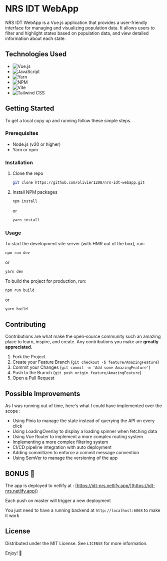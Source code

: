 # NRS IDT WebApp

NRS IDT WebApp is a Vue.js application that provides a user-friendly interface for managing and visualizing population data. It allows users to filter and highlight states based on population data, and view detailed information about each state.


## Technologies Used

- ![Vue.js](https://img.shields.io/badge/-Vue.js-4FC08D?logo=vue.js&logoColor=white)
- ![JavaScript](https://img.shields.io/badge/-JavaScript-F7DF1E?logo=javascript&logoColor=black)
- ![Yarn](https://img.shields.io/badge/-Yarn-2C8EBB?logo=yarn&logoColor=white)
- ![NPM](https://img.shields.io/badge/-NPM-CB3837?logo=npm&logoColor=white) 
- ![Vite](https://img.shields.io/badge/-Vite-646CFF?logo=vite&logoColor=white)
- ![Tailwind CSS](https://img.shields.io/badge/-Tailwind_CSS-38B2AC?logo=tailwind-css&logoColor=white)


## Getting Started

To get a local copy up and running follow these simple steps.

### Prerequisites

- Node.js (v20 or higher)
- Yarn or npm

### Installation

1. Clone the repo
   ```sh
   git clone https://github.com/olivier1208/nrs-idt-webapp.git
   ```
2. Install NPM packages
   ```sh
   npm install
   ```
   or
   ```sh
   yarn install
   ```

### Usage

To start the development vite server (with HMR out of the box), run:

```sh
npm run dev
```
or
```sh
yarn dev
```

To build the project for production, run:

```sh
npm run build
```
or
```sh
yarn build
```

## Contributing

Contributions are what make the open-source community such an amazing place to learn, inspire, and create. Any contributions you make are **greatly appreciated**.

1. Fork the Project
2. Create your Feature Branch (`git checkout -b feature/AmazingFeature`)
3. Commit your Changes (`git commit -m 'Add some AmazingFeature'`)
4. Push to the Branch (`git push origin feature/AmazingFeature`)
5. Open a Pull Request

## Possible Improvements

As I was running out of time, here's what I could have implemented over the scope :

 - Using Pinia to manage the state instead of querying the API on every click
 - Using LoadingOverlay to display a loading spinner when fetching data
 - Using Vue Router to implement a more complex routing system
 - Implementing a more complex filtering system
 - CI/CD pipeline integration with auto deployment
 - Adding commitizen to enforce a commit message convention
 - Using SemVer to manage the versioning of the app

## BONUS 🤘

The app is deployed to netlify at : [https://idt-nrs.netlify.app/](https://idt-nrs.netlify.app/)

Each push on master will trigger a new deployment

You just need to have a running backend at `http://localhost:6868` to make it work

## License

Distributed under the MIT License. See `LICENSE` for more information.

Enjoy! 🚀
